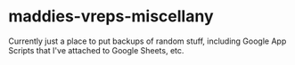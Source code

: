 # maddies-vreps-miscellany

Currently just a place to put backups of random stuff, including Google App Scripts that I've attached to Google Sheets, etc.
